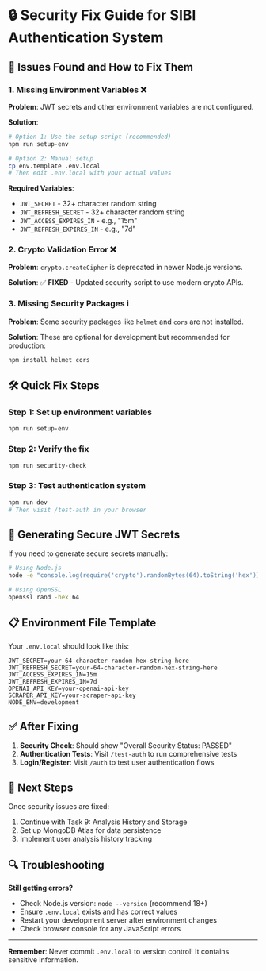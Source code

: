 # 🔒 Security Fix Guide for SIBI Authentication System

## 🚨 Issues Found and How to Fix Them

### 1. Missing Environment Variables ❌
**Problem**: JWT secrets and other environment variables are not configured.

**Solution**: 
```bash
# Option 1: Use the setup script (recommended)
npm run setup-env

# Option 2: Manual setup
cp env.template .env.local
# Then edit .env.local with your actual values
```

**Required Variables**:
- `JWT_SECRET` - 32+ character random string
- `JWT_REFRESH_SECRET` - 32+ character random string  
- `JWT_ACCESS_EXPIRES_IN` - e.g., "15m"
- `JWT_REFRESH_EXPIRES_IN` - e.g., "7d"

### 2. Crypto Validation Error ❌
**Problem**: `crypto.createCipher` is deprecated in newer Node.js versions.

**Solution**: ✅ **FIXED** - Updated security script to use modern crypto APIs.

### 3. Missing Security Packages ℹ️
**Problem**: Some security packages like `helmet` and `cors` are not installed.

**Solution**: These are optional for development but recommended for production:
```bash
npm install helmet cors
```

## 🛠️ Quick Fix Steps

### Step 1: Set up environment variables
```bash
npm run setup-env
```

### Step 2: Verify the fix
```bash
npm run security-check
```

### Step 3: Test authentication system
```bash
npm run dev
# Then visit /test-auth in your browser
```

## 🔑 Generating Secure JWT Secrets

If you need to generate secure secrets manually:

```bash
# Using Node.js
node -e "console.log(require('crypto').randomBytes(64).toString('hex'))"

# Using OpenSSL
openssl rand -hex 64
```

## 📋 Environment File Template

Your `.env.local` should look like this:
```env
JWT_SECRET=your-64-character-random-hex-string-here
JWT_REFRESH_SECRET=your-64-character-random-hex-string-here
JWT_ACCESS_EXPIRES_IN=15m
JWT_REFRESH_EXPIRES_IN=7d
OPENAI_API_KEY=your-openai-api-key
SCRAPER_API_KEY=your-scraper-api-key
NODE_ENV=development
```

## ✅ After Fixing

1. **Security Check**: Should show "Overall Security Status: PASSED"
2. **Authentication Tests**: Visit `/test-auth` to run comprehensive tests
3. **Login/Register**: Visit `/auth` to test user authentication flows

## 🚀 Next Steps

Once security issues are fixed:
1. Continue with Task 9: Analysis History and Storage
2. Set up MongoDB Atlas for data persistence
3. Implement user analysis history tracking

## 🔍 Troubleshooting

**Still getting errors?**
- Check Node.js version: `node --version` (recommend 18+)
- Ensure `.env.local` exists and has correct values
- Restart your development server after environment changes
- Check browser console for any JavaScript errors

---

**Remember**: Never commit `.env.local` to version control! It contains sensitive information.
